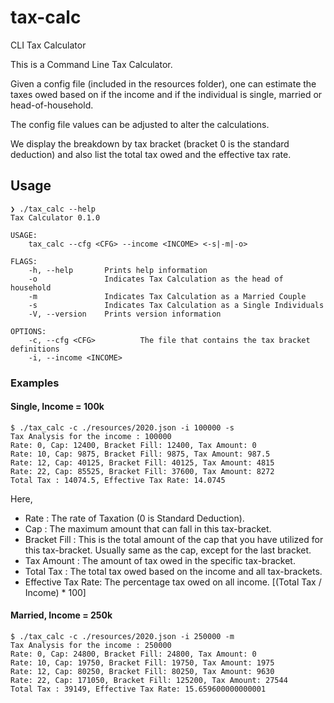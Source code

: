 # tax-calc
CLI Tax Calculator

This is a Command Line Tax Calculator.

Given a config file (included in the resources folder), one can estimate the taxes owed based on if the income and if
the individual is single, married or head-of-household.

The config file values can be adjusted to alter the calculations.

We display the breakdown by tax bracket (bracket 0 is the standard deduction) and also
list the total tax owed and the effective tax rate.

## Usage
```shell script
❯ ./tax_calc --help
Tax Calculator 0.1.0

USAGE:
    tax_calc --cfg <CFG> --income <INCOME> <-s|-m|-o>

FLAGS:
    -h, --help       Prints help information
    -o               Indicates Tax Calculation as the head of household
    -m               Indicates Tax Calculation as a Married Couple
    -s               Indicates Tax Calculation as a Single Individuals
    -V, --version    Prints version information

OPTIONS:
    -c, --cfg <CFG>          The file that contains the tax bracket definitions
    -i, --income <INCOME>
```

### Examples

#### Single, Income = 100k

```shell script
$ ./tax_calc -c ./resources/2020.json -i 100000 -s
Tax Analysis for the income : 100000
Rate: 0, Cap: 12400, Bracket Fill: 12400, Tax Amount: 0
Rate: 10, Cap: 9875, Bracket Fill: 9875, Tax Amount: 987.5
Rate: 12, Cap: 40125, Bracket Fill: 40125, Tax Amount: 4815
Rate: 22, Cap: 85525, Bracket Fill: 37600, Tax Amount: 8272
Total Tax : 14074.5, Effective Tax Rate: 14.0745
```

Here,
 - Rate : The rate of Taxation (0 is Standard Deduction).
 - Cap : The maximum amount that can fall in this tax-bracket.
 - Bracket Fill : This is the total amount of the cap that you have utilized for this tax-bracket.
 Usually same as the cap, except for the last bracket.
 - Tax Amount : The amount of tax owed in the specific tax-bracket.
 - Total Tax : The total tax owed based on the income and all tax-brackets.
 - Effective Tax Rate: The percentage tax owed on all income. [(Total Tax / Income) * 100]

#### Married, Income = 250k

```shell script
$ ./tax_calc -c ./resources/2020.json -i 250000 -m
Tax Analysis for the income : 250000
Rate: 0, Cap: 24800, Bracket Fill: 24800, Tax Amount: 0
Rate: 10, Cap: 19750, Bracket Fill: 19750, Tax Amount: 1975
Rate: 12, Cap: 80250, Bracket Fill: 80250, Tax Amount: 9630
Rate: 22, Cap: 171050, Bracket Fill: 125200, Tax Amount: 27544
Total Tax : 39149, Effective Tax Rate: 15.659600000000001
```